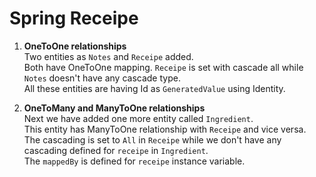 # Spring Receipe

1. <strong>OneToOne relationships</strong><br>
    Two entities as <code>Notes</code> and <code>Receipe</code> added. <br>
   Both have OneToOne mapping. <code>Receipe</code> is set with cascade all while <code>Notes</code> doesn't have any cascade type. <br>
   All these entities are having Id as <code>GeneratedValue</code> using </code>Identity</code>.
    
2. <strong>OneToMany and ManyToOne relationships</strong><br> 
    Next we have added one more entity called <code>Ingredient</code>.<br>
    This entity has ManyToOne relationship with <code>Receipe</code> and vice versa.</br>
    The cascading is set to <code>All</code> in <code>Receipe</code> while we don't have any cascading defined for <code>receipe</code> in <code>Ingredient</code>.<br>
    The <code>mappedBy</code> is defined for <code>receipe</code> instance variable.  